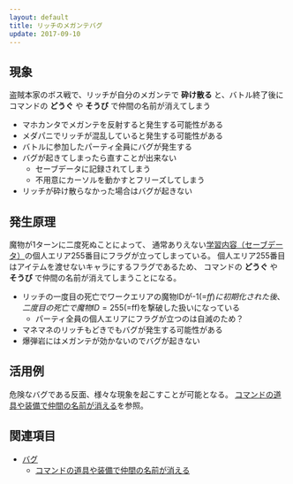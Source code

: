 ```yaml
---
layout: default
title: リッチのメガンテバグ
update: 2017-09-10
---
```


## 現象

盗賊本家のボス戦で、リッチが自分のメガンテで __砕け散る__ と、バトル終了後にコマンドの __どうぐ__ や __そうび__ で仲間の名前が消えてしまう

* マホカンタでメガンテを反射すると発生する可能性がある
* メダパニでリッチが混乱していると発生する可能性がある
* バトルに参加したパーティ全員にバグが発生する
* バグが起きてしまったら直すことが出来ない
	* セーブデータに記録されてしまう
	* 不用意にカーソルを動かすとフリーズしてしまう
* リッチが砕け散らなかった場合はバグが起きない


## 発生原理

魔物が1ターンに二度死ぬことによって、
通常ありえない[学習内容（セーブデータ）](ai_save)の個人エリア255番目にフラグが立ってしまっている。
個人エリア255番目はアイテムを渡せないキャラにするフラグであるため、
コマンドの __どうぐ__ や __そうび__ で仲間の名前が消えてしまうことになる。

* リッチの一度目の死亡でワークエリアの魔物IDが-1(=$ff)に初期化された後、
二度目の死亡で魔物ID=255(=$ff)を撃破した扱いになっている
	* パーティ全員の個人エリアにフラグが立つのは自滅のため？
* マネマネのリッチもどきでもバグが発生する可能性がある
* 爆弾岩にはメガンテが効かないのでバグが起きない


## 活用例

危険なバグである反面、様々な現象を起こすことが可能となる。
[コマンドの道具や装備で仲間の名前が消える](bug100)を参照。

## 関連項目

* [バグ](bug)
	* [コマンドの道具や装備で仲間の名前が消える](bug100)
